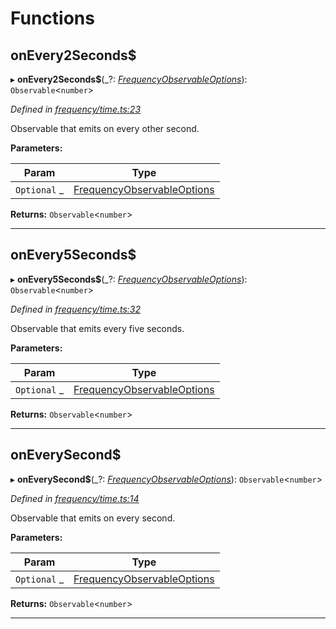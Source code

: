 

# Functions

<a id="onevery2seconds_"></a>

##  onEvery2Seconds$

▸ **onEvery2Seconds$**(_?: *[FrequencyObservableOptions](../interfaces/_types_.frequencyobservableoptions.md)*): `Observable`<`number`>

*Defined in [frequency/time.ts:23](https://github.com/paritytech/js-libs/blob/4893e97/packages/light.js/src/frequency/time.ts#L23)*

Observable that emits on every other second.

**Parameters:**

| Param | Type |
| ------ | ------ |
| `Optional` _ | [FrequencyObservableOptions](../interfaces/_types_.frequencyobservableoptions.md) |

**Returns:** `Observable`<`number`>

___
<a id="onevery5seconds_"></a>

##  onEvery5Seconds$

▸ **onEvery5Seconds$**(_?: *[FrequencyObservableOptions](../interfaces/_types_.frequencyobservableoptions.md)*): `Observable`<`number`>

*Defined in [frequency/time.ts:32](https://github.com/paritytech/js-libs/blob/4893e97/packages/light.js/src/frequency/time.ts#L32)*

Observable that emits every five seconds.

**Parameters:**

| Param | Type |
| ------ | ------ |
| `Optional` _ | [FrequencyObservableOptions](../interfaces/_types_.frequencyobservableoptions.md) |

**Returns:** `Observable`<`number`>

___
<a id="oneverysecond_"></a>

##  onEverySecond$

▸ **onEverySecond$**(_?: *[FrequencyObservableOptions](../interfaces/_types_.frequencyobservableoptions.md)*): `Observable`<`number`>

*Defined in [frequency/time.ts:14](https://github.com/paritytech/js-libs/blob/4893e97/packages/light.js/src/frequency/time.ts#L14)*

Observable that emits on every second.

**Parameters:**

| Param | Type |
| ------ | ------ |
| `Optional` _ | [FrequencyObservableOptions](../interfaces/_types_.frequencyobservableoptions.md) |

**Returns:** `Observable`<`number`>

___

